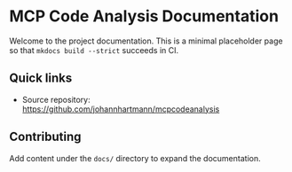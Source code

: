 # MCP Code Analysis Documentation

Welcome to the project documentation. This is a minimal placeholder page so that `mkdocs build --strict` succeeds in CI.

## Quick links

- Source repository: https://github.com/johannhartmann/mcpcodeanalysis

## Contributing

Add content under the `docs/` directory to expand the documentation.
